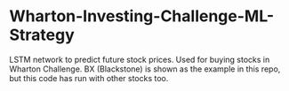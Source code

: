 # Wharton-Investing-Challenge-ML-Strategy

LSTM network to predict future stock prices. Used for buying stocks in Wharton Challenge. BX (Blackstone) is shown as the example in this repo, but this code has run with other stocks too.
